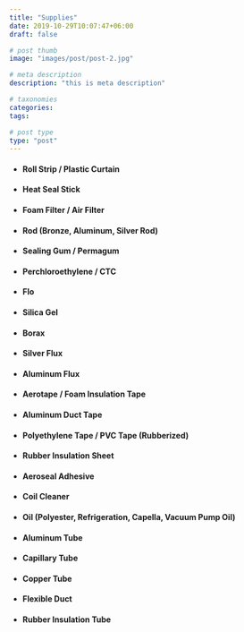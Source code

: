 ```yaml
---
title: "Supplies"
date: 2019-10-29T10:07:47+06:00
draft: false

# post thumb
image: "images/post/post-2.jpg"

# meta description
description: "this is meta description"

# taxonomies
categories: 
tags:

# post type
type: "post"
---
```


- #### Roll Strip / Plastic Curtain

- #### Heat Seal Stick

- #### Foam Filter / Air Filter

- #### Rod (Bronze, Aluminum, Silver Rod)

- #### Sealing Gum / Permagum

- #### Perchloroethylene / CTC

- #### Flo

- #### Silica Gel

- #### Borax

- #### Silver Flux

- #### Aluminum Flux

- #### Aerotape / Foam Insulation Tape

- #### Aluminum Duct Tape

- #### Polyethylene Tape / PVC Tape (Rubberized)

- #### Rubber Insulation Sheet

- #### Aeroseal Adhesive

- #### Coil Cleaner

- #### Oil (Polyester, Refrigeration, Capella, Vacuum Pump Oil)

- #### Aluminum Tube

- #### Capillary Tube

- #### Copper Tube

- #### Flexible Duct

- #### Rubber Insulation Tube
